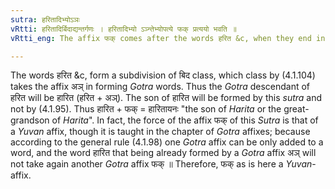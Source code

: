 ```yaml
---
sutra: हरितादिभ्योऽञः
vRtti: हरितादिर्बिदाद्यन्तर्गणः । हरितादिभ्यो ऽञ्न्तेभ्योपत्ये फक् प्रत्ययो भवति ॥
vRtti_eng: The affix फक् comes after the words हरित &c, when they end in the affix अञ् (IV. 1. 104).

---
```

The words हरित &c, form a subdivision of बिद class, which class by (4.1.104) takes the affix अञ् in forming _Gotra_ words. Thus the _Gotra_ descendant of हरित will be हारित (हरित + अञ्). The son of हारित will be formed by this _sutra_ and not by (4.1.95). Thus हारित + फक् = हारितायनः "the son of _Harita_ or the great-grandson of _Harita_". In fact, the force of the affix फक् of this _Sutra_ is that of a _Yuvan_ affix, though it is taught in the chapter of _Gotra_ affixes; because according to the general rule (4.1.98) one _Gotra_ affix can be only added to a word, and the word हारित that being already formed by a _Gotra_ affix अञ् will not take again another _Gotra_ affix फक् ॥ Therefore, फक् as is here a _Yuvan_-affix.